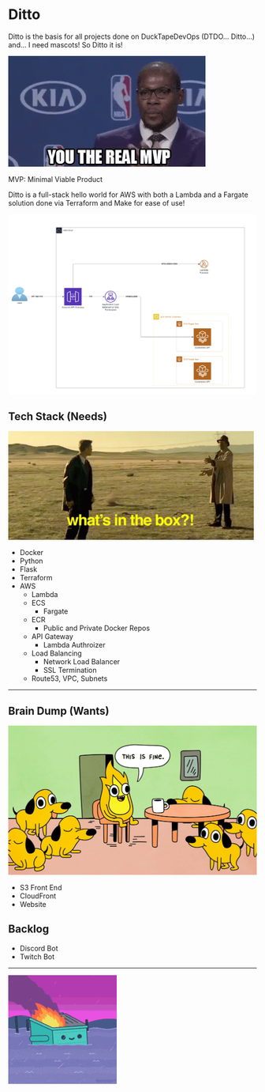 # Ditto
Ditto is the basis for all projects done on DuckTapeDevOps (DTDO... Ditto...) and... I need mascots! So Ditto it is!


![Alt Text](./media/images/real-mvp.gif)

MVP: Minimal Viable Product

Ditto is a full-stack hello world for AWS with both a Lambda and a Fargate solution done via Terraform and Make for ease of use!


![Alt Text](./media/diagrams/mvp.png)


## Tech Stack (Needs)

![Alt Text](./media/images/surprise-whats-in-the-box.gif)

- Docker
- Python
- Flask
- Terraform
- AWS
  - Lambda
  - ECS
    - Fargate
  - ECR
    - Public and Private Docker Repos
  - API Gateway
    - Lambda Authroizer
  - Load Balancing
    - Network Load Balancer
    - SSL Termination
  - Route53, VPC, Subnets

------

## Brain Dump (Wants)

![Alt Text](./media/images/ThisIsFine.jpeg)

- S3 Front End
- CloudFront
- Website


## Backlog

- Discord Bot
- Twitch Bot

---
![Alt Text](./media/images/dumpsterfire-dumpster.gif)

